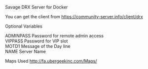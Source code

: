 Savage DRX Server for Docker

You can get the client from  https://community-server.info/client/drx

Optional Variables

ADMINPASS   Password for remote admin access  
VIPPASS     Password for VIP slot  
MOTD1       Message of the Day line  
NAME        Server Name  


Maps Used
http://fa.ubergeekinc.com/Maps/
